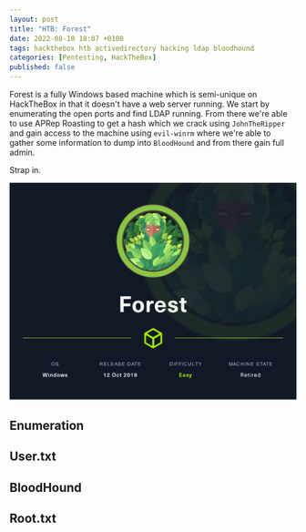 ```yaml
---
layout: post
title: "HTB: Forest"
date: 2022-08-10 18:07 +0100
tags: hackthebox htb activedirectory hacking ldap bloodhound
categories: [Pentesting, HackTheBox]
published: false
---
```


Forest is a fully Windows based machine which is semi-unique on HackTheBox in that it doesn't have a web server running. We start by enumerating the open ports and find LDAP running. From there we're able to use APRep Roasting to get a hash which we crack using `JohnTheRipper` and gain access to the machine using `evil-winrm` where we're able to gather some information to dump into `BloodHound` and from there gain full admin.

Strap in.

![Forest](/assets/img/Forest.png)

## Enumeration

## User.txt

## BloodHound

## Root.txt
